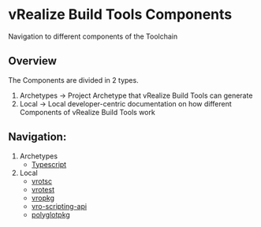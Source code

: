 # vRealize Build Tools Components
Navigation to different components of the Toolchain

## Overview
The Components are divided in 2 types.
1. Archetypes -> Project Archetype that vRealize Build Tools can generate
2. Local -> Local developer-centric documentation on how different Components of vRealize Build Tools work

[//]: # (External navigation)
## Navigation:
1. Archetypes
   * [Typescript](./Archetypes/typescript)
2. Local
   * [vrotsc](./Local/Typescript/vrotsc)
   * [vrotest](./Local/Typescript/vrotest)
   * [vropkg](./Local/Typescript/vropkg)
   * [vro-scripting-api](./Local/Typescript/vro-scripting-api)
   * [polyglotpkg](./Local/Typescript/polyglotpkg)
